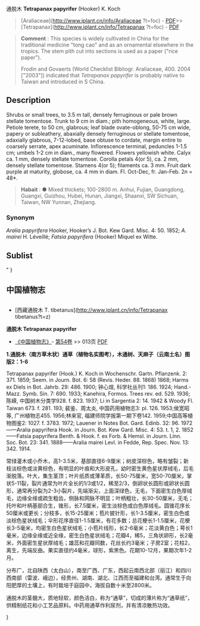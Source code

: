 通脱木 **Tetrapanax papyrifer** (Hooker) K. Koch

> [Araliaceae](http://www.iplant.cn/info/Araliaceae ?t=foc) - [PDF](http://iplant.cn/foc/pdf/Araliaceae.pdf)>>[Tetrapanax](http://www.iplant.cn/info/Tetrapanax ?t=foc) - [PDF](http://www.iplant.cn/foc/pdf/Tetrapanax.pdf)

> **Comment** : 
> This species is widely cultivated in China for the traditional medicine \"tong cao\" and as an ornamental elsewhere in the tropics. The stem pith cut into sections is used as a paper (\"rice paper\").
>
> Frodin and Govaerts (World Checklist Bibliogr. Araliaceae, 400. 2004 [\"2003\"]) indicated that *Tetrapanax papyrifer* is probably native to Taiwan and introduced in S China.

## Description

Shrubs or small trees, to 3.5 m tall, densely ferruginous or pale brown stellate tomentose. Trunk to 9 cm in diam.; pith homogeneous, white, large. Petiole terete, to 50 cm, glabrous; leaf blade ovate-oblong, 50-75 cm wide, papery or subleathery, abaxially densely ferruginous or stellate tomentose, adaxially glabrous, 7-12-lobed, base obtuse to cordate, margin entire to coarsely serrate, apex acuminate. Inflorescence terminal, peduncles 1-1.5 cm; umbels 1-2 cm in diam., many flowered. Flowers yellowish white. Calyx ca. 1 mm, densely stellate tomentose. Corolla petals 4(or 5), ca. 2 mm, densely stellate tomentose. Stamens 4(or 5); filaments ca. 3 mm. Fruit dark purple at maturity, globose, ca. 4 mm in diam. Fl. Oct-Dec, fr. Jan-Feb. 2*n* = 48*.

> **Habait** : 
>● Mixed thickets; 100-2800 m. Anhui, Fujian, Guangdong, Guangxi, Guizhou, Hubei, Hunan, Jiangxi, Shaanxi, SW Sichuan, Taiwan, NW Yunnan, Zhejiang.

### Synonym
*Aralia papyrifera* Hooker, Hooker’s J. Bot. Kew Gard. Misc. 4: 50. 1852; *A. mairei* H. Léveillé; *Fatsia papyrifera* (Hooker) Miquel ex Witte.

## Sublist
"
}
## 中国植物志

## 
* [西藏通脱木  T.  tibetanus](http://www.iplant.cn/info/Tetrapanax tibetanus?t=z)

**通脱木 Tetrapanax papyrifer**

* [《中国植物志》](http://www.iplant.cn/frps)- [第54卷](http://www.iplant.cn/frps/vol/54) >> 013页 [PDF](http://www.iplant.cn/frps/pdf/54/013.PDF)

**1.通脱木（南方草木状）通草（植物名实图考），木通树、天麻子（云南土名）图版2：1-6**

Tetrapanax papyrifer (Hook.) K. Koch in Wochenschr. Gartn. Pflanzenk. 2: 371. 1859; Seem. in Journ. Bot. 6: 58 (Revis. Heder. 88. 1868) 1868; Harms ex Diels in Bot. Jahrb. 29: 486. 1900; 钟心煊, 科学社丛刊1: 186. 1924; Hand.-Mazz. Symb. Sin. 7: 690. 1933; Kanehira, Formos. Trees rev. ed. 529. 1936; 陈嵘, 中国树木分类学928. f. 823. 1937; Li in Sargentia 2: 14. 1942 & Woody Fl. Taiwan 673. f. 281. 193; 裴鉴、周太炎, 中国药用植物志3: pl. 126. 1953;侯宽昭等, 广州植物志455. 1956;林来官, 福建师院学报第一期下卷142. 1959;中国高等植物图鉴2: 1027. f. 3783. 1972; Lauener in Notes Bot. Gard. Edinb. 32: 96. 1972——Aralia papyrifera Hook. in Journ. Bot. Kew Gard. Misc. 4: 53. t. 1, 2. 1852 ——Fatsia papyrifera Benth. & Hook. f. ex Forb. & Hemsl. in Journ. Linn. Soc. Bot. 23: 341. 1888——Aralia mairei Levl. in Fedde, Rep. Spec. Nov. 13: 342. 1914.

常绿灌木或小乔木，高1-3.5米，基部直径6-9厘米；树皮深棕色，略有皱裂；新枝淡棕色或淡黄棕色，有明显的叶痕和大形皮孔，幼时密生黄色星状厚绒毛，后毛渐脱落。叶大，集生茎顶；叶片纸质或薄革质，长50-75厘米，宽50-70厘米，掌状5-11裂，裂片通常为叶片全长的1/3或1/2，稀至2/3，倒卵状长圆形或卵状长圆形，通常再分裂为2-3小裂片，先端渐尖，上面深绿色，无毛，下面密生白色厚绒毛，边缘全缘或疏生粗齿，侧脉和网脉不明显；叶柄粗壮，长30-50厘米，无毛；托叶和叶柄基部合生，锥形，长7.5厘米，密生淡棕色或白色厚绒毛。圆锥花序长50厘米或更长；分枝多，长15-25厘米；苞片披针形，长1-3.5厘米，密生白色或淡棕色星状绒毛；伞形花序直径1-1.5厘米，有花多数；总花梗长1-1.5厘米，花梗长3-5毫米，均密生白色星状绒毛；小苞片线形，长2-6毫米；花淡黄白色；萼长1毫米，边缘全缘或近全缘，密生白色星状绒毛；花瓣4，稀5，三角状卵形，长2毫米，外面密生星状厚绒毛；雄蕊和花瓣同数，花丝长约3毫米；子房2室；花柱2，离生，先端反曲。果实直径约4毫米，球形，紫黑色。花期10-12月，果期次年1-2月。

分布广，北自陕西（太白山），南至广西、广东，西起云南西北部（丽江）和四川西南部（雷波、峨边），经贵州、湖南、湖北、江西而至福建和台湾。通常生于向阳肥厚的土壤上，有时栽培于庭园中，海拔自数十米至2800米。

通脱木的茎髓大，质地轻软，颜色洁白，称为“通草”，切成的薄片称为“通草纸”，供精制纸花和小工艺品原料。中药用通草作利尿剂，并有清凉散热功效。

}